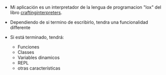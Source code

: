 - Mi aplicación es un interpretador de la lengua de programacion "lox" del libro [craftinginterpreters](https://craftinginterpreters.com).
- Dependiendo de si termino de escribirlo, tendra una funcionalidad differente

- Si está terminado, tendrá:
    - Funciones 
    - Classes
    - Variables dinamicos
    - REPL
    - otras características
